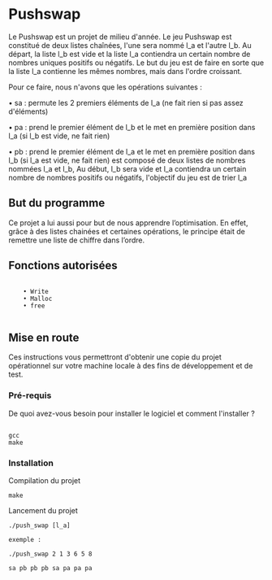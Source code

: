 # Pushswap

Le Pushswap est un projet de milieu d'année. Le jeu Pushswap est constitué de deux listes chaînées, l'une sera nommé l_a et l'autre l_b. 
Au départ, la liste l_b est vide et la liste l_a contiendra un certain nombre de nombres uniques positifs ou négatifs. 
Le but du jeu est de faire en sorte que la liste l_a contienne les mêmes nombres, mais dans l'ordre croissant. 

Pour ce faire, nous n'avons que les opérations suivantes :

• sa : permute les 2 premiers éléments de l_a (ne fait rien si pas assez d'éléments)

• pa : prend le premier élément de l_b et le met en première position dans l_a (si l_b est vide, ne fait rien)

• pb : prend le premier élément de l_a et le met en première position dans l_b (si l_a est vide, ne fait rien)
 est composé de deux listes de nombres nommées l_a et l_b, Au début, l_b sera vide et l_a contiendra un certain nombre de nombres positifs ou négatifs, l'objectif du jeu est de trier l_a


## But du programme

Ce projet a lui aussi pour but de nous apprendre l’optimisation. En effet, grâce à des listes chainées et certaines opérations, le principe était de remettre une liste de chiffre dans l’ordre.

## Fonctions autorisées

```

	• Write 
	• Malloc
	• free
	
```

## Mise en route

Ces instructions vous permettront d'obtenir une copie du projet opérationnel sur votre machine locale à des fins de développement et de test.

### Pré-requis

De quoi avez-vous besoin pour installer le logiciel et comment l'installer ?

```

gcc
make

```

### Installation

Compilation du projet

```
make
```

Lancement du projet

```
./push_swap [l_a]

exemple :

./push_swap 2 1 3 6 5 8

sa pb pb pb sa pa pa pa
```






